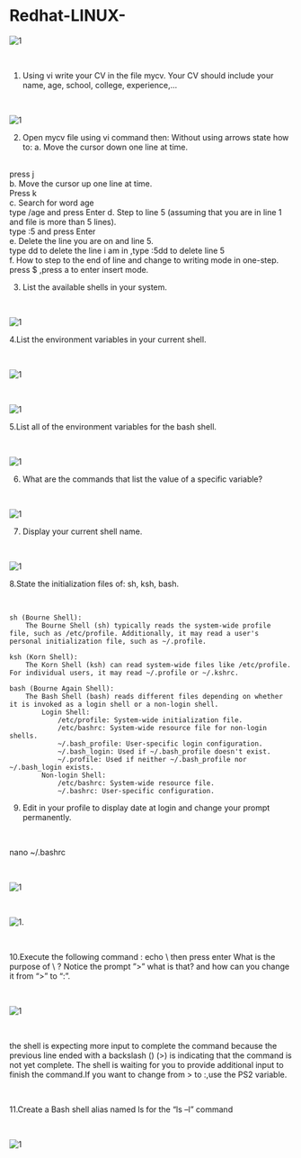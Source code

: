 # Redhat-LINUX-
![1](https://www.redhat.com/themes/custom/rhdc/img/red-hat-social-share.jpg)
<html></br></html>

1. Using vi write your CV in the file mycv. Your CV should include your name, age, school,
college, experience,...
<html></br></html>

![1](https://github.com/NooranTarek/RedhatLinux/blob/main/lab3/lab3_q1.png?raw=true)

2. Open mycv file using vi command then: Without using arrows state how to:
a. Move the cursor down one line at time.
<html></br></html>
press j
<html></br></html>
b. Move the cursor up one line at time.
<html></br></html>
Press k
<html></br></html>
c. Search for word age
<html></br></html>
type /age and press Enter
d. Step to line 5 (assuming that you are in line 1 and file is more than 5 lines).
<html></br></html>
type :5 and press Enter
<html></br></html>
e. Delete the line you are on and line 5.
<html></br></html>
type dd to delete the line i am in ,type :5dd to delete line 5
<html></br></html>
f. How to step to the end of line and change to writing mode in one-step.
<html></br></html>
press $ ,press a to enter insert mode.
<html></br></html>


3. List the available shells in your system.
<html></br></html>

![1]( https://github.com/NooranTarek/RedhatLinux/blob/main/lab3/lab3_q3.png?raw=true)

4.List the environment variables in your current shell.
<html></br></html>

![1]( https://github.com/NooranTarek/RedhatLinux/blob/main/lab3/lab3_q4.1.png?raw=true)
<html></br></html>

![1](  https://github.com/NooranTarek/RedhatLinux/blob/main/lab3/lab3_q4.2.png?raw=true)

5.List all of the environment variables for the bash shell.
<html></br></html>

![1](https://github.com/NooranTarek/RedhatLinux/blob/main/lab3/lab3_q5.png?raw=true)

6. What are the commands that list the value of a specific variable?
<html></br></html>

![1]( https://github.com/NooranTarek/RedhatLinux/blob/main/lab3/lab3_q6.png?raw=true)


7. Display your current shell name.
<html></br></html>

![1](  https://github.com/NooranTarek/RedhatLinux/blob/main/lab3/lab3_q7.png?raw=true)


8.State the initialization files of: sh, ksh, bash.
<html></br></html>

    sh (Bourne Shell):
        The Bourne Shell (sh) typically reads the system-wide profile file, such as /etc/profile. Additionally, it may read a user's personal initialization file, such as ~/.profile.

    ksh (Korn Shell):
        The Korn Shell (ksh) can read system-wide files like /etc/profile. For individual users, it may read ~/.profile or ~/.kshrc.

    bash (Bourne Again Shell):
        The Bash Shell (bash) reads different files depending on whether it is invoked as a login shell or a non-login shell.
            Login Shell:
                /etc/profile: System-wide initialization file.
                /etc/bashrc: System-wide resource file for non-login shells.
                ~/.bash_profile: User-specific login configuration.
                ~/.bash_login: Used if ~/.bash_profile doesn't exist.
                ~/.profile: Used if neither ~/.bash_profile nor ~/.bash_login exists.
            Non-login Shell:
                /etc/bashrc: System-wide resource file.
                ~/.bashrc: User-specific configuration.


9. Edit in your profile to display date at login and change your prompt permanently.
<html></br></html>

nano ~/.bashrc

<html></br></html>

![1](https://github.com/NooranTarek/RedhatLinux/blob/main/lab3/lab3_q9.png?raw=true)

<html></br></html>

![1](https://github.com/NooranTarek/RedhatLinux/blob/main/lab3/lab3_q91.png?raw=true).

<html></br></html>

10.Execute the following command :
echo \ then press enter
What is the purpose of \ ?
Notice the prompt ”>” what is that? and how can you change it from “>” to “:”.
<html></br></html>

![1](https://github.com/NooranTarek/RedhatLinux/blob/main/lab3/lab3_q10.2.png?raw=true)

<html></br></html>

the shell is expecting more input to complete the command because the previous line ended with a backslash (\)
(>) is indicating that the command is not yet complete. The shell is waiting for you to provide additional 
input to finish the command.If you want to change from > to :,use the PS2 variable.

 <html></br></html>

11.Create a Bash shell alias named ls for the “ls –l” command
<html></br></html>

![1]( https://github.com/NooranTarek/RedhatLinux/blob/main/lab3/lab3_q11.png?raw=true)

